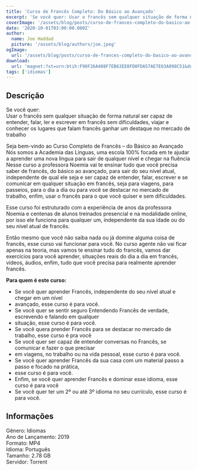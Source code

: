 ```yaml
---
title: 'Curso de Francês Completo: Do Básico ao Avançado'
excerpt: 'Se você quer: Usar o francês sem qualquer situação de forma natural ser capaz de entender, falar, ler e escrever em francês sem dificuldades, viajar e conhecer os lugares que falam francês ganhar um destaque no mercado de trabalho  Seja bem-vindo ao Curso Completo de Francês – do'
coverImage: '/assets/blog/posts/curso-de-frances-completo-do-basico-ao-avancado.jpg'
date: '2020-10-01T03:00:00.000Z'
author:
  name: Joe Haddad
  picture: '/assets/blog/authors/joe.jpeg'
ogImage:
  url: '/assets/blog/posts/curso-de-frances-completo-do-basico-ao-avancado.jpg'
download:
  url: 'magnet:?xt=urn:btih:F98F26A408F7EB63EE8FD0FDA57AE7E63A898C51&dn=Curso%20de%20Franc%c3%aas%20Completo%20-%20Do%20B%c3%a1sico%20ao%20Avan%c3%a7ado&tr=udp%3a%2f%2ftracker.openbittorrent.com%3a1337%2fannounce&tr=udp%3a%2f%2ftracker.opentrackr.org%3a1337%2fannounce'
tags: ['idiomas']
---
```

<h2>Descrição</h2>
<p></p><p>Se você quer:<br/>Usar o francês sem qualquer situação de forma natural ser capaz de entender, falar, ler e escrever em francês sem dificuldades, viajar e conhecer os lugares que falam francês ganhar um destaque no mercado de trabalho</p><p>Seja bem-vindo ao Curso Completo de Francês – do Básico ao Avançado<br/>Nós somos a Academia das Línguas, uma escola 100% focada em te ajudar a aprender uma nova língua para sair de qualquer nível e chegar na fluência<br/>Nesse curso a professora Noemia vai te ensinar tudo que você precisa saber de francês, do básico ao avançado, para sair do seu nível atual, independente de qual ele seja e ser capaz de entender, falar, escrever e se comunicar em qualquer situação em francês, seja para viagens, para passeios, para o dia a dia ou para você se destacar no mercado de trabalho, enfim, usar o francês para o que você quiser e sem dificuldades.</p><p>Esse curso foi estruturado com a experiência de anos da professora Noemia e centenas de alunos treinados presencial e na modalidade online, por isso ele funciona para qualquer um, independente da sua idade ou do seu nível atual de francês. </p><p>Então mesmo que você não saiba nada ou já domine alguma coisa de francês, esse curso vai funcionar para você. No curso agente não vai ficar apenas na teoria, mas vamos te ensinar tudo do francês, vamos dar exercícios para você aprender, situações reais do dia a dia em francês, vídeos, áudios, enfim, tudo que você precisa para realmente aprender<br/>francês.</p><p class="has-medium-font-size"><strong>Para quem é este curso:</strong></p><ul><li>Se você quer aprender Francês, independente do seu nível atual e chegar em um nível</li><li>avançado, esse curso é para você.</li><li>Se você quer se sentir seguro Entendendo Francês de verdade, escrevendo e falando em qualquer</li><li>situação, esse curso é para você.</li><li>Se você quera prender Francês para se destacar no mercado de trabalho, esse curso é pra você</li><li>Se você quer ser capaz de entender conversas no Francês, se comunicar e fazer o que precisar</li><li>em viagens, no trabalho ou na vida pessoal, esse curso é para você.</li><li>Se você quer aprender Francês da sua casa com um material passo a passo e focado na prática,</li><li>esse curso é para você.</li><li>Enfim, se você quer aprender Francês e dominar esse idioma, esse curso é para você</li><li>Se você quer ter um 2º ou até 3º idioma no seu currículo, esse curso é para você.</li></ul><h2>Informações</h2><p>Gênero: Idiomas<br/>Ano de Lançamento: 2019<br/>Formato: MP4<br/>Idioma: Português<br/>Tamanho: 2.78 GB<br/>Servidor: Torrent</p>